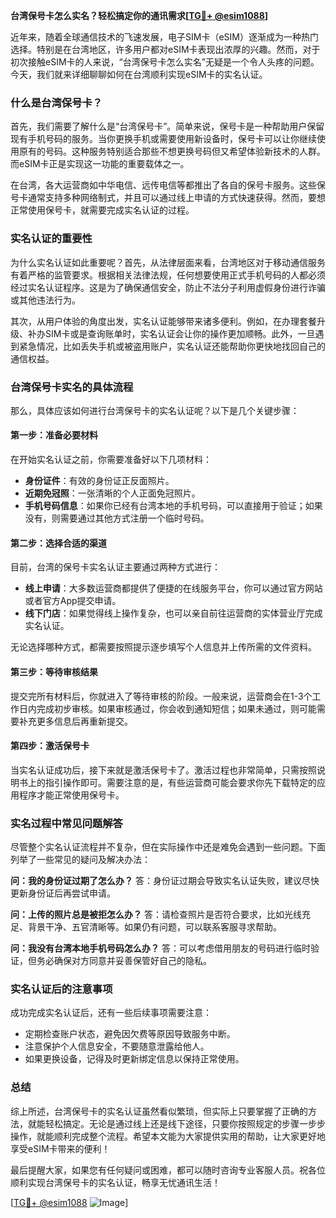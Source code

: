 **台湾保号卡怎么实名？轻松搞定你的通讯需求[[TG💪+ @esim1088](https://t.me/s/esim1088)]**

近年来，随着全球通信技术的飞速发展，电子SIM卡（eSIM）逐渐成为一种热门选择。特别是在台湾地区，许多用户都对eSIM卡表现出浓厚的兴趣。然而，对于初次接触eSIM卡的人来说，“台湾保号卡怎么实名”无疑是一个令人头疼的问题。今天，我们就来详细聊聊如何在台湾顺利实现eSIM卡的实名认证。

### 什么是台湾保号卡？

首先，我们需要了解什么是“台湾保号卡”。简单来说，保号卡是一种帮助用户保留现有手机号码的服务。当你更换手机或需要使用新设备时，保号卡可以让你继续使用原有的号码。这种服务特别适合那些不想更换号码但又希望体验新技术的人群。而eSIM卡正是实现这一功能的重要载体之一。

在台湾，各大运营商如中华电信、远传电信等都推出了各自的保号卡服务。这些保号卡通常支持多种网络制式，并且可以通过线上申请的方式快速获得。然而，要想正常使用保号卡，就需要完成实名认证的过程。

### 实名认证的重要性

为什么实名认证如此重要呢？首先，从法律层面来看，台湾地区对于移动通信服务有着严格的监管要求。根据相关法律法规，任何想要使用正式手机号码的人都必须经过实名认证程序。这是为了确保通信安全，防止不法分子利用虚假身份进行诈骗或其他违法行为。

其次，从用户体验的角度出发，实名认证能够带来诸多便利。例如，在办理套餐升级、补办SIM卡或是查询账单时，实名认证会让你的操作更加顺畅。此外，一旦遇到紧急情况，比如丢失手机或被盗用账户，实名认证还能帮助你更快地找回自己的通信权益。

### 台湾保号卡实名的具体流程

那么，具体应该如何进行台湾保号卡的实名认证呢？以下是几个关键步骤：

#### 第一步：准备必要材料
在开始实名认证之前，你需要准备好以下几项材料：
- **身份证件**：有效的身份证正反面照片。
- **近期免冠照**：一张清晰的个人正面免冠照片。
- **手机号码信息**：如果你已经有台湾本地的手机号码，可以直接用于验证；如果没有，则需要通过其他方式注册一个临时号码。

#### 第二步：选择合适的渠道
目前，台湾的保号卡实名认证主要通过两种方式进行：
- **线上申请**：大多数运营商都提供了便捷的在线服务平台，你可以通过官方网站或者官方App提交申请。
- **线下门店**：如果觉得线上操作复杂，也可以亲自前往运营商的实体营业厅完成实名认证。

无论选择哪种方式，都需要按照提示逐步填写个人信息并上传所需的文件资料。

#### 第三步：等待审核结果
提交完所有材料后，你就进入了等待审核的阶段。一般来说，运营商会在1-3个工作日内完成初步审核。如果审核通过，你会收到通知短信；如果未通过，则可能需要补充更多信息后再重新提交。

#### 第四步：激活保号卡
当实名认证成功后，接下来就是激活保号卡了。激活过程也非常简单，只需按照说明书上的指引操作即可。需要注意的是，有些运营商可能会要求你先下载特定的应用程序才能正常使用保号卡。

### 实名过程中常见问题解答

尽管整个实名认证流程并不复杂，但在实际操作中还是难免会遇到一些问题。下面列举了一些常见的疑问及解决办法：

**问：我的身份证过期了怎么办？**
答：身份证过期会导致实名认证失败，建议尽快更新身份证后再尝试申请。

**问：上传的照片总是被拒怎么办？**
答：请检查照片是否符合要求，比如光线充足、背景干净、五官清晰等。如果仍有问题，可以联系客服寻求帮助。

**问：我没有台湾本地手机号码怎么办？**
答：可以考虑借用朋友的号码进行临时验证，但务必确保对方同意并妥善保管好自己的隐私。

### 实名认证后的注意事项

成功完成实名认证后，还有一些后续事项需要注意：
- 定期检查账户状态，避免因欠费等原因导致服务中断。
- 注意保护个人信息安全，不要随意泄露给他人。
- 如果更换设备，记得及时更新绑定信息以保持正常使用。

### 总结

综上所述，台湾保号卡的实名认证虽然看似繁琐，但实际上只要掌握了正确的方法，就能轻松搞定。无论是通过线上还是线下途径，只要你按照规定的步骤一步步操作，就能顺利完成整个流程。希望本文能为大家提供实用的帮助，让大家更好地享受eSIM卡带来的便利！

最后提醒大家，如果您有任何疑问或困难，都可以随时咨询专业客服人员。祝各位顺利实现台湾保号卡的实名认证，畅享无忧通讯生活！

[[TG💪+ @esim1088](https://t.me/s/esim1088) ![Image](https://i.postimg.cc/4NQfJmqS/Snipaste-2025-05-13-00-14-12.png)]